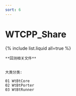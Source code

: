 ```yaml
---
sort: 6
---
```


# WTCPP_Share

{% include list.liquid all=true %}

```tip
**回测相关文件**


大类分类: 

01 WtBtCore
02 WtBtPorter
03 WtBtRunner
```